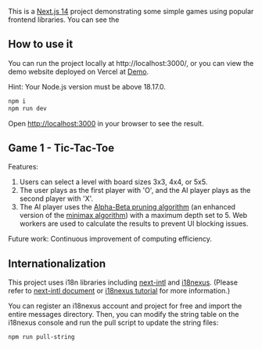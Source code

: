 This is a [Next.js 14](https://nextjs.org/) project demonstrating some simple games using popular frontend libraries.
You can see the

## How to use it

You can run the project locally at http://localhost:3000/, or you can view the demo website deployed on Vercel at [Demo](https://simple-games-six.vercel.app/).

Hint: Your Node.js version must be above 18.17.0.

```bash
npm i
npm run dev
```

Open [http://localhost:3000](http://localhost:3000) in your browser to see the result.

## Game 1 - Tic-Tac-Toe

Features:

1. Users can select a level with board sizes 3x3, 4x4, or 5x5.
2. The user plays as the first player with 'O', and the AI player plays as the second player with 'X'.
3. The AI player uses the [Alpha-Beta pruning algorithm](https://en.wikipedia.org/wiki/Alpha%E2%80%93beta_pruning) (an enhanced version of the [minimax algorithm](https://en.wikipedia.org/wiki/Minimax)) with a maximum depth set to 5. Web workers are used to calculate the results to prevent UI blocking issues.

Future work: Continuous improvement of computing efficiency.

## Internationalization

This project uses i18n libraries including [next-intl](https://next-intl-docs.vercel.app/) and [i18nexus](https://i18nexus.com/). (Please refer to [next-intl document](https://next-intl-docs.vercel.app/docs/getting-started/app-router/with-i18n-routing) or [i18nexus tutorial](https://i18nexus.com/tutorials/nextjs/next-intl) for more information.)

You can register an i18nexus account and project for free and import the entire messages directory. Then, you can modify the string table on the i18nexus console and run the pull script to update the string files:

```bash
npm run pull-string
```
